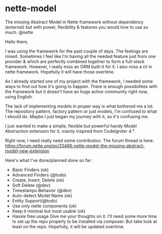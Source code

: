 # nette-model
The missing Abstract Model in Nette framework without dependency (external) but with power, flexibility &amp; features you would love to use so much. @nette

Hello there,

I was using the framework for the past couple of days. The feelings are mixed. Sometimes I feel like I'm having all the needed feature just from one provider & which are perfectly combined together to form a full-stack framework. However, I really miss an ORM built-it for it. I also miss a cli in nette framework. Hopefully it will have those overtime.

As I already started one of my project with the framework, I needed some ways to find out how it's going to happen. There is enough possibilities with the framework but it doesn't have an huge active community right now, using English.

The lack of implementing models in proper way is what bothered me a lot. The repository pattern, factory pattern or just models, I'm confused to what I should do. Maybe I just began my journey with it, so it's confusing me.

I just wanted to make a simple, flexible but powerful handy Model Abstraction extension for it, mainly inspired from CodeIgniter 4.*.

Right now, I need really need some contribution. The forum thread is here: https://forum.nette.org/en/33486-nette-model-the-missing-abstract-model-new-extension

Here's what I've done/planned done so far:

  - Basic Finders (ok)
  - Advanced Finders (@todo)
  - Create, Insert, Delete (ok)
  - Soft Delete (@dev)
  - Timestamps Behavior (@dev)
  - Auto-detect Model Name (ok)
  - Entity Support(@todo)
  - Use only nette components (ok)
  - Keep it minimal but most usable (ok)
  - Hassle free usage
Give me your thoughts on it. I'll need some more time to set up the repo properly to be installed via composer.
But take look at least on the repo. Hopefully, it will be updated overtime.
